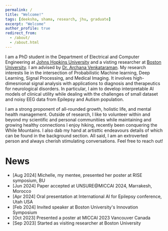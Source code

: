 ```yaml
---
permalink: /
title: "Welcome!"
tags: [deeksha, shama, research, jhu, graduate]
excerpt: "Welcome"
author_profile: true
redirect_from:
  - /about/
  - /about.html
---
```


I am a PhD student in the Department of Electrical and Computer Engineering at [Johns Hopkins University](https://engineering.jhu.edu/ece/) and a visting researcher at [Boston University](https://www.bu.edu/eng/academics/departments-and-divisions/electrical-and-computer-engineering/). I am advised by [Dr. Archana Venkataraman](https://www.bu.edu/eng/profile/archana-venkataraman-ph-d/). My research interests lie in the intersection of Probabilistic Machine learning, Deep Learning, Signal Processing, and Medical Imaging. It involves high-dimesnional signal analysis with applications to diagnosis and therapeutics for neurological disorders. In particular, I aim to develop interpretable AI models of clinical utility while dealing with the challenges of small dataset and noisy EEG data from Epilepsy and Autism population.

I am a strong proponent of all-rounded growth, holistic life, and mental health management. Outside of research, I like to volunteer within and beyond my scientific and personal communitiies while maintaining and growing healthy connections I enjoy hiking, recently been conquering the While Mountains. I also dab my hand at artisttic endeavours details of which can be found in the background section. All said, I am an extroverted person and always cherish stimulating conversations. Feel free to reach out!  

News
====
- [Aug 2024] Michelle, my mentee, presented her poster at RISE symposium, BU
- [Jun 2024] Paper accepted at UNSURE@MICCAI 2024, Marrakesh, Morocco
- [Apr 2024] Oral presentation at International AI for Epilepsy conference, Utah USA
- [Feb 2024] Invited speaker at Boston University's Innovation Symposium
- [Oct 2023] Presented a poster at MICCAI 2023 Vancouver Canada
- [Sep 2023] Started as visiting researcher at Boston University

